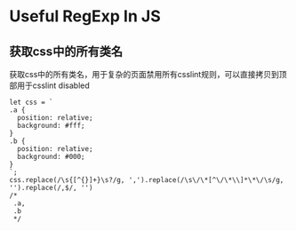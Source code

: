 # Useful RegExp In JS

## 获取css中的所有类名

获取css中的所有类名，用于复杂的页面禁用所有csslint规则，可以直接拷贝到顶部用于csslint disabled

```
let css = `
.a {
  position: relative;
  background: #fff;
}
.b {
  position: relative;
  background: #000;
}
`;
css.replace(/\s{[^{}]+}\s?/g, ',').replace(/\s\/\*[^\/\*\\]*\*\/\s/g, '').replace(/,$/, '')
/*
 .a,
 .b
 */
```